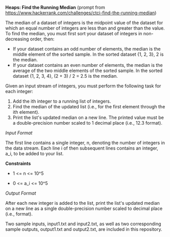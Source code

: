 **Heaps: Find the Running Median**
(prompt from https://www.hackerrank.com/challenges/ctci-find-the-running-median)

The median of a dataset of integers is the midpoint value of the dataset for which an equal number of integers are less than and greater than the value. To find the median, you must first sort your dataset of integers in non-decreasing order, then:

* If your dataset contains an odd number of elements, the median is the middle element of the sorted sample. In the sorted dataset {1, 2, 3}, 2 is the median.
* If your dataset contains an even number of elements, the median is the average of the two middle elements of the sorted sample. In the sorted dataset {1, 2, 3, 4}, (2 + 3) / 2 = 2.5 is the median.

Given an input stream of  integers, you must perform the following task for each  integer:

1. Add the ith integer to a running list of integers.
2. Find the median of the updated list (i.e., for the first element through the ith element).
3. Print the list's updated median on a new line. The printed value must be a double-precision number scaled to 1 decimal place (i.e., 12.3 format).

*Input Format*

The first line contains a single integer, n, denoting the number of integers in the data stream. 
Each line i of then subsequent lines contains an integer, a_i, to be added to your list.

**Constraints**

* 1 <= n <= 10^5

* 0 <= a_i <= 10^5

*Output Format*

After each new integer is added to the list, print the list's updated median on a new line as a single double-precision number scaled to  decimal place (i.e.,  format).

Two sample inputs, input1.txt and input2.txt, as well as two corresponding sample outputs, output1.txt and output2.txt, are included in this repository.